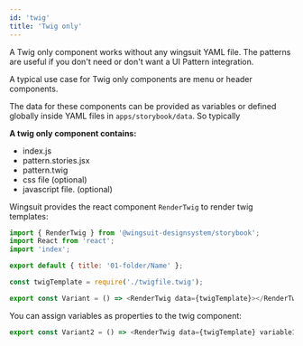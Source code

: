 ```yaml
---
id: 'twig'
title: 'Twig only'
---
```


A Twig only component works without any wingsuit YAML file. The patterns are useful if you don't need or don't want a UI Pattern integration.

A typical use case for Twig only components are menu or header components. 

The data for these components can be provided as variables or defined globally inside YAML files in `apps/storybook/data`. So typically 

<b>A twig only component contains:</b>
* index.js
* pattern.stories.jsx
* pattern.twig
* css file (optional)
* javascript file. (optional)

Wingsuit provides the react component `RenderTwig` to render twig templates:

```js
import { RenderTwig } from '@wingsuit-designsystem/storybook';
import React from 'react';
import 'index';

export default { title: '01-folder/Name' };

const twigTemplate = require('./twigfile.twig');

export const Variant = () => <RenderTwig data={twigTemplate}></RenderTwig>;
```

You can assign variables as properties to the twig component:

```js
export const Variant2 = () => <RenderTwig data={twigTemplate} variable1="value1"></RenderTwig>;
```
